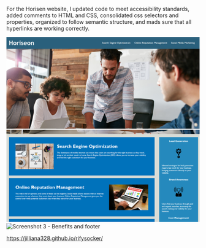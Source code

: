 For the Horisen website, I updated code to meet accessibility standards, added comments to HTML and CSS, consolidated css selectors and properties, organized to follow semantic structure, and mads sure that all hyperlinks are working correctly.

![Screenshot 1 - Header/Hero](assets/images/Scrreenshot-1-header.hero.png)
![Screenshot 2 - Contents Section](assets/images/Screenshot-2-main-content.benefits.png)
![Screenshot 3 - Benefits and footer](assets/images/Screenshot-3-main-contents.benefits.footer.png)

https://jilliana328.github.io/rifysocker/